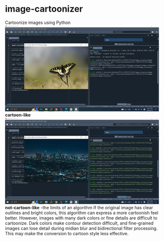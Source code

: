 # image-cartoonizer
Cartoonize images using Python
!["cartoon-like"]( https://github.com/wingun322/image-cartoonizer/blob/main/cartoon-like.JPG)
__cartoon-like__
!["not-cartoon-like"]( https://github.com/wingun322/image-cartoonizer/blob/main/not-cartoon-like.JPG)
__not-cartoon-like__
-the limits of an algorithm
If the original image has clear outlines and bright colors, this algorithm can express a more cartoonish feel better.
However, images with many dark colors or fine details are difficult to cartoonize.
Dark colors make contour detection difficult, and fine-grained images can lose detail during midian blur and bidirectional filter processing.
This may make the conversion to cartoon style less effective.
